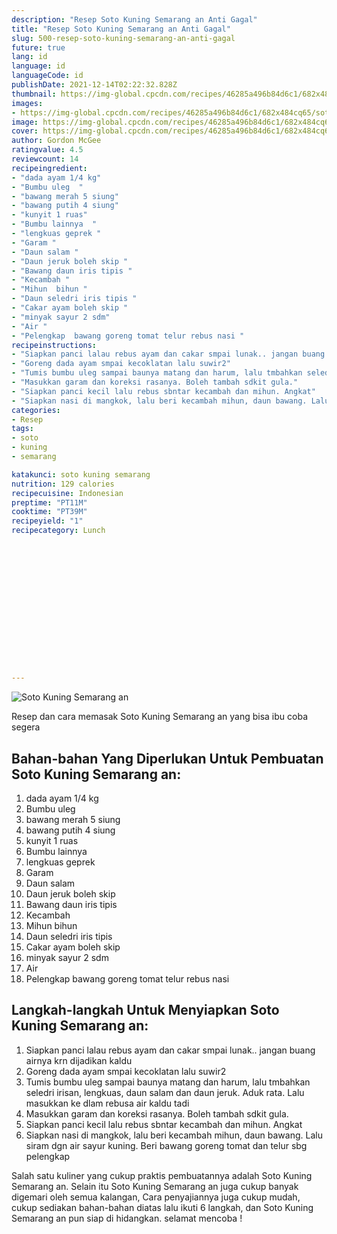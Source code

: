 ```yaml
---
description: "Resep Soto Kuning Semarang an Anti Gagal"
title: "Resep Soto Kuning Semarang an Anti Gagal"
slug: 500-resep-soto-kuning-semarang-an-anti-gagal
future: true
lang: id
language: id
languageCode: id
publishDate: 2021-12-14T02:22:32.828Z 
thumbnail: https://img-global.cpcdn.com/recipes/46285a496b84d6c1/682x484cq65/soto-kuning-semarang-an-foto-resep-utama.webp
images:
- https://img-global.cpcdn.com/recipes/46285a496b84d6c1/682x484cq65/soto-kuning-semarang-an-foto-resep-utama.webp
image: https://img-global.cpcdn.com/recipes/46285a496b84d6c1/682x484cq65/soto-kuning-semarang-an-foto-resep-utama.webp
cover: https://img-global.cpcdn.com/recipes/46285a496b84d6c1/682x484cq65/soto-kuning-semarang-an-foto-resep-utama.webp
author: Gordon McGee
ratingvalue: 4.5
reviewcount: 14
recipeingredient:
- "dada ayam 1/4 kg"
- "Bumbu uleg  "
- "bawang merah 5 siung"
- "bawang putih 4 siung"
- "kunyit 1 ruas"
- "Bumbu lainnya  "
- "lengkuas geprek "
- "Garam "
- "Daun salam "
- "Daun jeruk boleh skip "
- "Bawang daun iris tipis "
- "Kecambah "
- "Mihun  bihun "
- "Daun seledri iris tipis "
- "Cakar ayam boleh skip "
- "minyak sayur 2 sdm"
- "Air "
- "Pelengkap  bawang goreng tomat telur rebus nasi "
recipeinstructions:
- "Siapkan panci lalau rebus ayam dan cakar smpai lunak.. jangan buang airnya krn dijadikan kaldu"
- "Goreng dada ayam smpai kecoklatan lalu suwir2"
- "Tumis bumbu uleg sampai baunya matang dan harum, lalu tmbahkan seledri irisan, lengkuas, daun salam dan daun jeruk. Aduk rata. Lalu masukkan ke dlam rebusa air kaldu tadi"
- "Masukkan garam dan koreksi rasanya. Boleh tambah sdkit gula."
- "Siapkan panci kecil lalu rebus sbntar kecambah dan mihun. Angkat"
- "Siapkan nasi di mangkok, lalu beri kecambah mihun, daun bawang. Lalu siram dgn air sayur kuning. Beri bawang goreng tomat dan telur sbg pelengkap"
categories:
- Resep
tags:
- soto
- kuning
- semarang

katakunci: soto kuning semarang 
nutrition: 129 calories
recipecuisine: Indonesian
preptime: "PT11M"
cooktime: "PT39M"
recipeyield: "1"
recipecategory: Lunch


     
    
    
    
    
    
    
    
    
    
    
      
    
---
```



![Soto Kuning Semarang an](https://img-global.cpcdn.com/recipes/46285a496b84d6c1/682x484cq65/soto-kuning-semarang-an-foto-resep-utama.webp)

Resep dan cara memasak  Soto Kuning Semarang an yang bisa ibu coba segera

<!--inarticleads1-->

## Bahan-bahan Yang Diperlukan Untuk Pembuatan Soto Kuning Semarang an:

1. dada ayam 1/4 kg
1. Bumbu uleg  
1. bawang merah 5 siung
1. bawang putih 4 siung
1. kunyit 1 ruas
1. Bumbu lainnya  
1. lengkuas geprek 
1. Garam 
1. Daun salam 
1. Daun jeruk boleh skip 
1. Bawang daun iris tipis 
1. Kecambah 
1. Mihun  bihun 
1. Daun seledri iris tipis 
1. Cakar ayam boleh skip 
1. minyak sayur 2 sdm
1. Air 
1. Pelengkap  bawang goreng tomat telur rebus nasi 



<!--inarticleads2-->

## Langkah-langkah Untuk Menyiapkan Soto Kuning Semarang an:

1. Siapkan panci lalau rebus ayam dan cakar smpai lunak.. jangan buang airnya krn dijadikan kaldu
1. Goreng dada ayam smpai kecoklatan lalu suwir2
1. Tumis bumbu uleg sampai baunya matang dan harum, lalu tmbahkan seledri irisan, lengkuas, daun salam dan daun jeruk. Aduk rata. Lalu masukkan ke dlam rebusa air kaldu tadi
1. Masukkan garam dan koreksi rasanya. Boleh tambah sdkit gula.
1. Siapkan panci kecil lalu rebus sbntar kecambah dan mihun. Angkat
1. Siapkan nasi di mangkok, lalu beri kecambah mihun, daun bawang. Lalu siram dgn air sayur kuning. Beri bawang goreng tomat dan telur sbg pelengkap




Salah satu kuliner yang cukup praktis pembuatannya adalah  Soto Kuning Semarang an. Selain itu  Soto Kuning Semarang an  juga cukup banyak digemari oleh semua kalangan, Cara penyajiannya juga cukup mudah, cukup sediakan bahan-bahan diatas lalu ikuti 6 langkah, dan  Soto Kuning Semarang an  pun siap di hidangkan. selamat mencoba !
